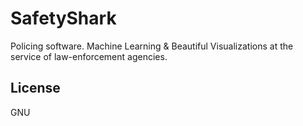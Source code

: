 # SafetyShark

Policing software.
Machine Learning & Beautiful Visualizations at the service of law-enforcement agencies.


## License
GNU



